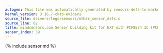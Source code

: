 ```yaml
---
autogen: This file was automatically generated by sensors-defs-to-markdown.py
kernel_version: 3.16.7-ckt6-ev3dev1
source_file: drivers/lego/sensors/other_sensor_defs.c
source_line: 62
title: mindsensors.com Sensor building kit for NXT with PCF8574 IC (PCF8574-Nx)
sensor_index: 39
---
```


{% include sensor.md %}
